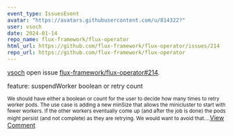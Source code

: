 ```yaml
---
event_type: IssuesEvent
avatar: "https://avatars.githubusercontent.com/u/814322?"
user: vsoch
date: 2024-01-14
repo_name: flux-framework/flux-operator
html_url: https://github.com/flux-framework/flux-operator/issues/214
repo_url: https://github.com/flux-framework/flux-operator
---
```


<a href='https://github.com/vsoch' target='_blank'>vsoch</a> open issue <a href='https://github.com/flux-framework/flux-operator/issues/214' target='_blank'>flux-framework/flux-operator#214</a>.

<p>feature: suspendWorker boolean or retry count</p><small>We should have either a boolean or count for the user to decide how many times to retry worker pods. The use case is adding a new minSize that allows the minicluster to start with fewer workers. If the other workers eventually come up (and after the job is done) the pods might persist (and not complete) as they are retrying. We would want to avoid that....</small><a href='https://github.com/flux-framework/flux-operator/issues/214' target='_blank'>View Comment</a>